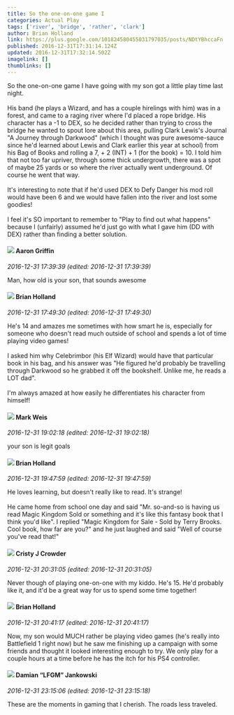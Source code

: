 ```yaml
---
title: So the one-on-one game I
categories: Actual Play
tags: ['river', 'bridge', 'rather', 'clark']
author: Brian Holland
link: https://plus.google.com/101824580455031797035/posts/NDtYBhccaFn
published: 2016-12-31T17:31:14.124Z
updated: 2016-12-31T17:32:14.502Z
imagelink: []
thumblinks: []
---
```


So the one-on-one game I have going with my son got a little play time last night.<br /><br />His band (he plays a Wizard, and has a couple hirelings with him) was in a forest, and came to a raging river where I&#39;d placed a rope bridge. His character has a -1 to DEX, so he decided rather than trying to cross the bridge he wanted to spout lore about this area, pulling Clark Lewis&#39;s Journal &quot;A Journey through Darkwood&quot; (which I thought was pure awesome-sauce since he&#39;d learned about Lewis and Clark earlier this year at school) from his Bag of Books and rolling a 7, + 2 (INT) + 1 (for the book) = 10. I told him that not too far upriver, through some thick undergrowth, there was a spot of maybe 25 yards or so where the river actually went underground.  Of course he went that way.<br /><br />It&#39;s interesting to note that if he&#39;d used DEX to Defy Danger his mod roll would have been 6 and we would have fallen into the river and lost some goodies!<br /><br />I feel it&#39;s SO important to remember to &quot;Play to find out what happens&quot; because I (unfairly) assumed he&#39;d just go with what I gave him (DD with DEX) rather than finding a better solution.
<div id='comment z12mursh1wifwjw3y23wt3v5dvmdvvpij04'>
  <h4><img src='{{site.baseurl}}//images/avatars/103667855585775066713_photo.jpg'> Aaron Griffin</h4>
      <p><cite>2016-12-31 17:39:39 (edited: 2016-12-31 17:39:39)</cite></p>
        <p>Man, how old is your son, that sounds awesome</p>
</div>
        

<div id='comment z12mursh1wifwjw3y23wt3v5dvmdvvpij04'>
  <h4><img src='{{site.baseurl}}//images/avatars/101824580455031797035_photo.jpg'> Brian Holland</h4>
      <p><cite>2016-12-31 17:49:30 (edited: 2016-12-31 17:49:30)</cite></p>
        <p>He&#39;s 14 and amazes me sometimes with how smart he is, especially for someone who doesn&#39;t read much outside of school and spends a lot of time playing video games!<br /><br />I asked him why Celebrimbor (his Elf Wizard) would have that particular book in his bag, and his answer was &quot;He figured he&#39;d probably be travelling through Darkwood so he grabbed it off the bookshelf. Unlike me, he reads a LOT dad&quot;.<br /><br />I&#39;m always amazed at how easily he differentiates his character from himself!</p>
</div>
        

<div id='comment z12mursh1wifwjw3y23wt3v5dvmdvvpij04'>
  <h4><img src='{{site.baseurl}}//images/avatars/102532126904257134510_photo.jpg'> Mark Weis</h4>
      <p><cite>2016-12-31 19:02:18 (edited: 2016-12-31 19:02:18)</cite></p>
        <p>your son is legit goals</p>
</div>
        

<div id='comment z12mursh1wifwjw3y23wt3v5dvmdvvpij04'>
  <h4><img src='{{site.baseurl}}//images/avatars/101824580455031797035_photo.jpg'> Brian Holland</h4>
      <p><cite>2016-12-31 19:47:59 (edited: 2016-12-31 19:47:59)</cite></p>
        <p>He loves learning, but doesn&#39;t really like to read. It&#39;s strange!<br /><br />He came home from school one day and said &quot;Mr. so-and-so is having us read Magic Kingdom Sold or something and it&#39;s like this fantasy book that I think you&#39;d like&quot;. I replied &quot;Magic Kingdom for Sale - Sold by Terry Brooks. Cool book, how far are you?&quot; and he just laughed and said &quot;Well of course you&#39;ve read that!&quot;</p>
</div>
        

<div id='comment z12mursh1wifwjw3y23wt3v5dvmdvvpij04'>
  <h4><img src='{{site.baseurl}}//images/avatars/102475825355993355552_photo.jpg'> Cristy J Crowder</h4>
      <p><cite>2016-12-31 20:31:05 (edited: 2016-12-31 20:31:05)</cite></p>
        <p>Never though of playing one-on-one with my kiddo. He&#39;s 15. He&#39;d probably like it, and it&#39;d be a great way for us to spend some time together!</p>
</div>
        

<div id='comment z12mursh1wifwjw3y23wt3v5dvmdvvpij04'>
  <h4><img src='{{site.baseurl}}//images/avatars/101824580455031797035_photo.jpg'> Brian Holland</h4>
      <p><cite>2016-12-31 20:41:17 (edited: 2016-12-31 20:41:17)</cite></p>
        <p>Now, my son would MUCH rather be playing video games (he&#39;s really into Battlefield 1 right now) but he saw me finishing up a campaign with some friends and thought it looked interesting enough to try. We only play for a couple hours at a time before he has the itch for his PS4 controller.</p>
</div>
        

<div id='comment z12mursh1wifwjw3y23wt3v5dvmdvvpij04'>
  <h4><img src='{{site.baseurl}}//images/avatars/100476170927206311405_photo.jpg'> Damian “LFGM” Jankowski</h4>
      <p><cite>2016-12-31 23:15:06 (edited: 2016-12-31 23:15:18)</cite></p>
        <p>These are the moments in gaming that I cherish. The roads less traveled.</p>
</div>
        